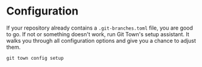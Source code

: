 # Configuration

If your repository already contains a `.git-branches.toml` file, you are good to
go. If not or something doesn't work, run Git Town's setup assistant. It walks
you through all configuration options and give you a chance to adjust them.

```
git town config setup
```
